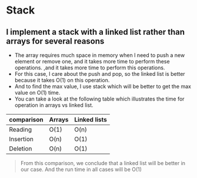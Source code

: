 # Stack
## I implement a stack with a linked list rather than arrays for several reasons

- The array requires much space in memory when I need to push a new element or remove one, and it takes more time to perform these operations.
,and it takes more time to perform this operations.
- For this case, I care about the push and pop, so the linked list is better because it takes O(1) on this operation.
- And to find the max value, I use stack which will be better to get the max value on O(1) time.
- You can take a look at the following table which illustrates the time for operation in arrays vs linked list.

comparison | Arrays  | Linked lists|
|----------| ------- | ----------- |
|Reading   | O(1)    |   O(n) |
|Insertion | O(n)    |   O(1) |
|Deletion  | O(n)    |   O(1) |

> From this comparison, we conclude that a linked list will be better in our case. And the run time in all cases will be O(1)